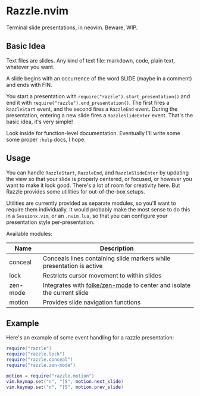 # Razzle.nvim

Terminal slide presentations, in neovim. Beware, WIP.

## Basic Idea

Text files are slides. Any kind of text file: markdown, code, plain text,
whatever you want.

A slide begins with an occurrence of the word SLIDE (maybe in a comment) and
ends with FIN.

You start a presentation with `require("razzle").start_presentation()` and end
it with `require("razzle").end_presentation()`. The first fires a `RazzleStart`
event, and the second fires a `RazzleEnd` event. During the presentation,
entering a new slide fires a `RazzleSlideEnter` event. That's the basic idea,
it's very simple!

Look inside for function-level documentation. Eventually I'll write some some
proper `:help` docs, I hope.

## Usage

You can handle `RazzleStart`, `RazzleEnd`, and `RazzleSlideEnter` by updating
the view so that your slide is properly centered, or focused, or however you
want to make it look good. There's a lot of room for creativity here. But
Razzle provides some utilities for out-of-the-box setups.

Utilities are currently provided as separate modules, so you'll want to
require them individually. It would probably make the most sense to do this in
a `Sessionx.vim`, or an `.nvim.lua`, so that you can configure your
presentation style per-presentation.

Available modules:

| Name     | Description |
| -------- | --------------------------------------------------------------------- |
| conceal  | Conceals lines containing slide markers while presentation is active |
| lock     | Restricts cursor movement to within slides |
| zen-mode | Integrates with [folke/zen-mode](https://github.com/folke/zen-mode) to center and isolate the current slide |
| motion   | Provides slide navigation functions |

## Example

Here's an example of some event handling for a razzle presentation:

```lua
require("razzle")
require("razzle.lock")
require("razzle.conceal")
require("razzle.zen-mode")

motion = require("razzle.motion")
vim.keymap.set("n", "]S", motion.next_slide)
vim.keymap.set("n", "[S", motion.prev_slide)
```

